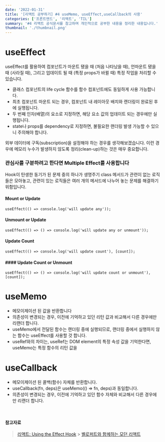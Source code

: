 ```yaml
---
date: '2022-01-31'
title: '[리액트 공부하기] #4 useMemo, useEffect,useCallback의 사용'
categories: ['프론트엔드', '리액트', 'TIL']
summary: '#4 리액트 공식문서를 참고하며 개인적으로 공부한 내용을 정리한 내용입니다.'
thumbnail: './thumbnail.png'
---
```


# useEffect

useEffect를 활용하여 컴포넌트가 마운트 됐을 때 (처음 나타났을 때), 언마운트 됐을 때 (사라질 때), 그리고 업데이트 될 때 (특정 props가 바뀔 때) 특정 작업을 처리할 수 있습니다.

- 클래스 컴포넌트의 life cycle 함수를 함수 컴포넌트에도 동일하게 사용 가능합니다.
- 최초 컴포넌트 마운트 되는 경우, 컴포넌트 내 레이아웃 배치와 랜더링이 완료된 후에 실행됩니다.
- 두 번째 인자(배열)의 요소로 지정하면, 해당 요소 값의 업데이트 되는 경우에만 실행됩니다.
- state나 props를 dependency로 지정하면, 불필요한 랜더링 발생 가능할 수 있으니 주의해야 합니다.

외부 데이터에 구독(subscription)을 설정해야 하는 경우를 생각해보겠습니다. 이런 경우에 메모리 누수가 발생하지 않도록 정리(clean-up)하는 것은 매우 중요합니다.

### 관심사를 구분하려고 한다면 Multiple Effect를 사용합니다

Hook이 탄생한 동기가 된 문제 중의 하나가 생명주기 class 메서드가 관련이 없는 로직들은 모아놓고, 관련이 있는 로직들은 여러 개의 메서드에 나누어 놓는 문제를 해결하기 위함입니다.

#### Mount or Update

```
useEffect(() => console.log('will update any'));
```

#### Unmount or Update

```
useEffect(() => () => console.log('will update any or unmount'));
```

#### Update Count

```
useEffect(() => console.log('will update count'), [count]);
```

#### #### Update Count or Unmount

```
useEffect(() => () => console.log('will update count or unmount'), [count]);
```

# useMemo

- 메모이제이션 된 값을 반환합니다
- 의존성이 변경되는 경우, 이전에 기억하고 있던 리턴 값과 비교해서 다른 경우에만 리랜더 합니다.
- useMemo에서 전달된 함수는 랜더링 중에 실행되므로, 랜더링 중에서 실행하지 않는 함수는 useEffect를 사용할 것 합니다.
- useRef와의 차이는, useRef는 DOM element의 특정 속성 값을 기억한다면, useMemo는 특정 함수의 리턴 값을

# useCallback

- 메모이제이션 된 콜백(함수) 자체를 반환합니다.
- useCallback(fn, deps)은 useMemo(() => fn, deps)과 동일합니다.
- 의존성이 변경되는 경우, 이전에 기억하고 있던 함수 자체와 비교해서 다른 경우에만 리랜더 합니다.

<br/>

#### 참고자료

> [리액트: Using the Effect Hook](https://ko.reactjs.org/docs/hooks-effect.html) > [벨로퍼트와 함께하는 모던 리액트](https://react.vlpt.us/basic/16-useEffect.html)
